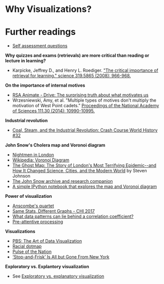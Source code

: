 # Why Visualizations?

# Further readings

- [Self assessment questions](http://bit.ly/dvizselfassess)

**Why quizzes and exams (retrievals) are more critical than reading or lecture in learning?**

- Karpicke, Jeffrey D., and Henry L. Roediger. ["The critical importance of retrieval for learning." science 319.5865 (2008): 966-968.](http://www.sciencemag.org/content/319/5865/966.short) 

**On the importance of internal motives**

- [RSA Animate - Drive: The surprising truth about what motivates us](https://www.youtube.com/watch?feature=player_detailpage&v=u6XAPnuFjJc)
- Wrzesniewski, Amy, et al. "Multiple types of motives don't multiply the motivation of West Point cadets." [Proceedings of the National Academy of Sciences 111.30 (2014): 10990-10995.](http://www.pnas.org/content/111/30/10990.short)

**Industrial revolution**

- [Coal, Steam, and the Industrial Revolution: Crash Course World History #32](https://www.youtube.com/watch?v=zhL5DCizj5c)

**John Snow's Cholera map and Voronoi diagram**

- [Nightmen in London](http://www.victorianweb.org/history/work/19.html)
- [Wikipedia: Voronoi Diagram](https://en.wikipedia.org/wiki/Voronoi_diagram)
- [The Ghost Map: The Story of London's Most Terrifying Epidemic--and How It Changed Science, Cities, and the Modern World](http://www.amazon.com/The-Ghost-Map-Terrifying-Epidemic/dp/1594482691) by Steven Johnson
- [The John Snow archive and research companion](https://johnsnow.matrix.msu.edu/book_images12.php)
- [A simple IPython notebook that explores the map and Voronoi diagram](https://github.com/yy/dviz-course/blob/master/w01-intro/cholera_map/john-snow-cholera-map.ipynb)

**Power of visualization**

- [Anscombe's quartet](https://en.wikipedia.org/wiki/Anscombe%27s_quartet)
- [Same Stats, Different Graphs - CHI 2017](https://www.youtube.com/watch?v=DbJyPELmhJc)
- [What data patterns can lie behind a correlation coefficient?](https://figshare.com/articles/What_data_patterns_can_lie_behind_a_correlation_coefficient_blog_post_/6945335/1)
- [Pre-attentive processing](https://en.wikipedia.org/wiki/Pre-attentive_processing)

**Visualizations**

- [PBS: The Art of Data Visualization](https://www.youtube.com/watch?v=AdSZJzb-aX8#!)
- [Racial dotmap](http://demographics.coopercenter.org/DotMap/index.html)
- [Pulse of the Nation](http://www.ccs.neu.edu/home/amislove/twittermood/)
- [‘Stop-and-Frisk’ Is All but Gone From New York](http://www.nytimes.com/interactive/2014/09/19/nyregion/stop-and-frisk-is-all-but-gone-from-new-york.html?_r=0)

**Exploratory vs. Explantory visualization**

- See [Exploratory vs. explanatory visualization](https://github.com/yy/dviz-course/wiki/Exploratory-vs.-explanatory-visualization)

